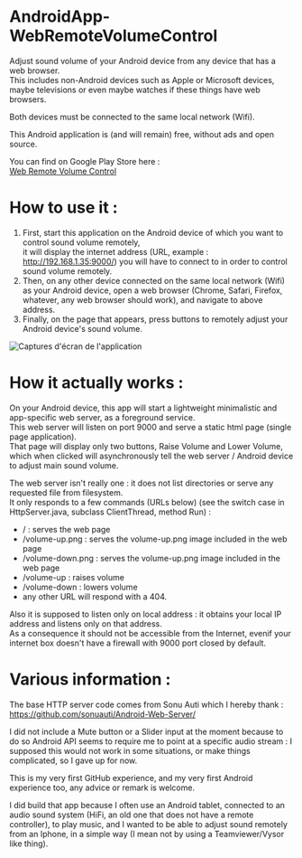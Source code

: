 # AndroidApp-WebRemoteVolumeControl
Adjust sound volume of your Android device from any device that has a web browser.  
This includes non-Android devices such as Apple or Microsoft devices, maybe televisions or even maybe watches if these things have web browsers.  

Both devices must be connected to the same local network (Wifi).  

This Android application is (and will remain) free, without ads and open source.  

You can find on Google Play Store here :  
[Web Remote Volume Control](https://play.google.com/store/apps/details?id=com.tanaka42.webremotevolumecontrol)


How to use it :
===============

1. First, start this application on the Android device of which you want to control sound volume remotely,  
   it will display the internet address (URL, example : http://192.168.1.35:9000/) you will have to connect to in order to control sound volume remotely.
2. Then, on any other device connected on the same local network (Wifi) as your Android device, open a web browser (Chrome, Safari, Firefox, whatever, any web browser should work), and navigate to above address.
3. Finally, on the page that appears, press buttons to remotely adjust your Android device's sound volume.

![Captures d'écran de l'application](https://raw.githubusercontent.com/tanaka42/androidapp-webremotevolumecontrol/master/google-play-store-images-20.29.1/image_1024_500_en.png "Captures d'écran de l'application")

How it actually works :
=======================

On your Android device, this app will start a lightweight minimalistic and app-specific web server, as a foreground service.  
This web server will listen on port 9000 and serve a static html page (single page application).  
That page will display only two buttons, Raise Volume and Lower Volume, which when clicked will asynchronously tell the web server / Android device to adjust main sound volume.

The web server isn't really one : it does not list directories or serve any requested file from filesystem.  
It only responds to a few commands (URLs below) (see the switch case in HttpServer.java, subclass ClientThread, method Run) :  
* / : serves the web page
* /volume-up.png : serves the volume-up.png image included in the web page
* /volume-down.png : serves the volume-up.png image included in the web page
* /volume-up : raises volume
* /volume-down : lowers volume
* any other URL will respond with a 404.

Also it is supposed to listen only on local address : it obtains your local IP address and listens only on that address.  
As a consequence it should not be accessible from the Internet, evenif your internet box doesn't have a firewall with 9000 port closed by default.

Various information :
=====================

The base HTTP server code comes from Sonu Auti which I hereby thank : https://github.com/sonuauti/Android-Web-Server/

I did not include a Mute button or a Slider input at the moment because to do so Android API seems to require me to point at a specific audio stream : I supposed this would not work in some situations, or make things complicated, so I gave up for now.

This is my very first GitHub experience, and my very first Android experience too, any advice or remark is welcome.

I did build that app because I often use an Android tablet, connected to an audio sound system (HiFi, an old one that does not have a remote controller), to play music, and I wanted to be able to adjust sound remotely from an Iphone, in a simple way (I mean not by using a Teamviewer/Vysor like thing).
